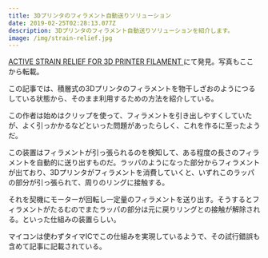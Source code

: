 ```yaml
---
title: 3Dプリンタのフィラメント自動送りソリューション
date: 2019-02-25T02:28:13.077Z
description: 3Dプリンタのフィラメント自動送りソリューションを紹介します。
image: /img/strain-relief.jpg
---
```

[ACTIVE STRAIN RELIEF FOR 3D PRINTER FILAMENT](https://harariprojects.com/2019/02/06/active-strain-relief-for-3d-printer-filament/)にて発見。写真もここから転載。

この記事では、積層式の3Dプリンタのフィラメントを物干しざおのようにつるしている状態から、そのまま利用するための方法を紹介している。

この作者は始めはクリップを使って、フィラメントを引き出しやすくしていたが、よく引っかかるなどといった問題があったらしく、これを作るに至ったようだ。

この装置はフィラメントが引っ張られるのを検知して、ある程度の長さのフィラメントを自動的に送り出すものだ。ラッパのようになった部分からフィラメントが出ており、3Dプリンタがフィラメントを消費していくと、いずれこのラッパの部分が引っ張られて、周りのリングに接触する。

それを契機にモーターが回転し一定量のフィラメントを送り出す。そうするとフィラメントがたるむのでまたラッパの部分は元に戻りリングとの接触が解除される。といった仕組みの装置らしい。

マイコンは使わずタイマICでこの仕組みを実現しているようで、その試行錯誤も含めて記事に記載されている。

